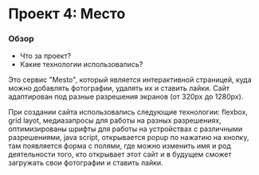 # Проект 4: Место

### Обзор

* Что за проект?
* Какие технологии использовались?


Это сервис "Mesto", который является интерактивной страницей, куда можно добавлять фотографии, удалять их и ставить лайки.
Сайт адаптирован под разные разрешения экранов (от 320px до 1280px).

При создании сайта использовались следующие технологии:
flexbox, grid layot, медиазапросы для работы на разных разрешениях, оптимизированы шрифты для работы на устройствах с различными разрешениями, java script, открывается popup по нажатию на кнопку, там появляется форма с полями, где можно изменить имя и род деятельности того, кто открывает этот сайт и в будущем сможет загружать свои фотографии и ставить лайки.
